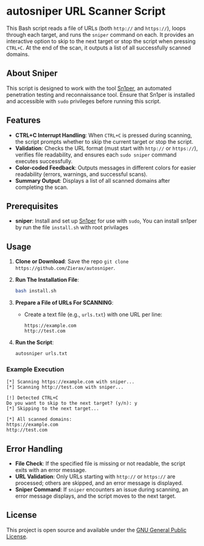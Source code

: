 # autosniper URL Scanner Script

This Bash script reads a file of URLs (both `http://` and `https://`), loops through each target, and runs the `sniper` command on each. It provides an interactive option to skip to the next target or stop the script when pressing `CTRL+C`. At the end of the scan, it outputs a list of all successfully scanned domains.

## About Sniper

This script is designed to work with the tool [Sn1per](https://github.com/1N3/sn1per), an automated penetration testing and reconnaissance tool. Ensure that Sn1per is installed and accessible with `sudo` privileges before running this script.

## Features

- **CTRL+C Interrupt Handling**: When `CTRL+C` is pressed during scanning, the script prompts whether to skip the current target or stop the script.
- **Validation**: Checks the URL format (must start with `http://` or `https://`), verifies file readability, and ensures each `sudo sniper` command executes successfully.
- **Color-coded Feedback**: Outputs messages in different colors for easier readability (errors, warnings, and successful scans).
- **Summary Output**: Displays a list of all scanned domains after completing the scan.

## Prerequisites

- **sniper**: Install and set up [Sn1per](https://github.com/1N3/sn1per) for use with `sudo`, You can install sn1per by run the file `install.sh` with root privilages

## Usage

1. **Clone or Download**: Save the repo `git clone https://github.com/Zierax/autosniper`.

2. **Run The Installation File**:
    ```bash
    bash install.sh
    ```

3. **Prepare a File of URLs For SCANNING**:
   - Create a text file (e.g., `urls.txt`) with one URL per line:
     ```plaintext
     https://example.com
     http://test.com
     ```

4. **Run the Script**:
    ```bash
    autosniper urls.txt
    ```

### Example Execution

```plaintext
[*] Scanning https://example.com with sniper...
[*] Scanning http://test.com with sniper...

[!] Detected CTRL+C
Do you want to skip to the next target? (y/n): y
[*] Skipping to the next target...

[*] All scanned domains:
https://example.com
http://test.com
```

## Error Handling

- **File Check**: If the specified file is missing or not readable, the script exits with an error message.
- **URL Validation**: Only URLs starting with `http://` or `https://` are processed; others are skipped, and an error message is displayed.
- **Sniper Command**: If `sniper` encounters an issue during scanning, an error message displays, and the script moves to the next target.

## License

This project is open source and available under the [GNU General Public License](https://www.gnu.org/licenses/gpl-3.0.en.html).
